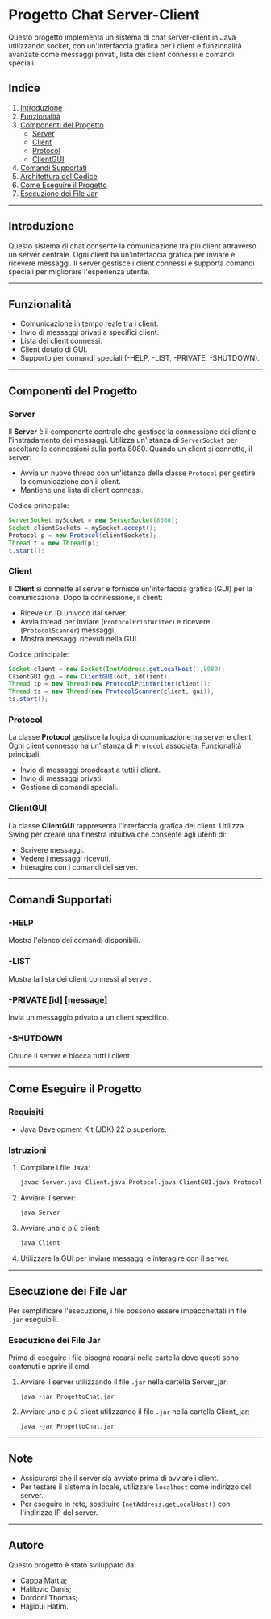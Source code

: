 # Progetto Chat Server-Client

Questo progetto implementa un sistema di chat server-client in Java utilizzando socket, con un'interfaccia grafica per i client e funzionalità avanzate come messaggi privati, lista dei client connessi e comandi speciali.

## Indice

1. [Introduzione](#introduzione)
2. [Funzionalità](#funzionalità)
3. [Componenti del Progetto](#componenti-del-progetto)
   - [Server](#server)
   - [Client](#client)
   - [Protocol](#protocol)
   - [ClientGUI](#clientgui)
4. [Comandi Supportati](#comandi-supportati)
5. [Architettura del Codice](#architettura-del-codice)
6. [Come Eseguire il Progetto](#come-eseguire-il-progetto)
7. [Esecuzione dei File Jar](#esecuzione-dei-file-jar)

---

## Introduzione

Questo sistema di chat consente la comunicazione tra più client attraverso un server centrale. Ogni client ha un'interfaccia grafica per inviare e ricevere messaggi. Il server gestisce i client connessi e supporta comandi speciali per migliorare l'esperienza utente.

---

## Funzionalità

- Comunicazione in tempo reale tra i client.
- Invio di messaggi privati a specifici client.
- Lista dei client connessi.
- Client dotato di GUI.
- Supporto per comandi speciali (-HELP, -LIST, -PRIVATE, -SHUTDOWN).

---

## Componenti del Progetto

### Server

Il **Server** è il componente centrale che gestisce la connessione dei client e l'instradamento dei messaggi. Utilizza un'istanza di `ServerSocket` per ascoltare le connessioni sulla porta 8080. Quando un client si connette, il server:

- Avvia un nuovo thread con un'istanza della classe `Protocol` per gestire la comunicazione con il client.
- Mantiene una lista di client connessi.

Codice principale:

```java
ServerSocket mySocket = new ServerSocket(8080);
Socket clientSockets = mySocket.accept();
Protocol p = new Protocol(clientSockets);
Thread t = new Thread(p);
t.start();
```

### Client

Il **Client** si connette al server e fornisce un'interfaccia grafica (GUI) per la comunicazione. Dopo la connessione, il client:

- Riceve un ID univoco dal server.
- Avvia thread per inviare (`ProtocolPrintWriter`) e ricevere (`ProtocolScanner`) messaggi.
- Mostra messaggi ricevuti nella GUI.

Codice principale:

```java
Socket client = new Socket(InetAddress.getLocalHost(),8080);
ClientGUI gui = new ClientGUI(out, idClient);
Thread tp = new Thread(new ProtocolPrintWriter(client));
Thread ts = new Thread(new ProtocolScanner(client, gui));
ts.start();
```

### Protocol

La classe **Protocol** gestisce la logica di comunicazione tra server e client. Ogni client connesso ha un'istanza di `Protocol` associata. Funzionalità principali:

- Invio di messaggi broadcast a tutti i client.
- Invio di messaggi privati.
- Gestione di comandi speciali.

### ClientGUI

La classe **ClientGUI** rappresenta l'interfaccia grafica del client. Utilizza Swing per creare una finestra intuitiva che consente agli utenti di:

- Scrivere messaggi.
- Vedere i messaggi ricevuti.
- Interagire con i comandi del server.



---

## Comandi Supportati

### -HELP

Mostra l'elenco dei comandi disponibili.

### -LIST

Mostra la lista dei client connessi al server.

### -PRIVATE [id] [message]

Invia un messaggio privato a un client specifico.

### -SHUTDOWN

Chiude il server e blocca tutti i client.

---

## Come Eseguire il Progetto

### Requisiti

- Java Development Kit (JDK) 22 o superiore.

### Istruzioni

1. Compilare i file Java:
   ```bash
   javac Server.java Client.java Protocol.java ClientGUI.java ProtocolPrintWriter.java ProtocolScanner.java
   ```
2. Avviare il server:
   ```bash
   java Server
   ```
3. Avviare uno o più client:
   ```bash
   java Client
   ```
4. Utilizzare la GUI per inviare messaggi e interagire con il server.

---

## Esecuzione dei File Jar

Per semplificare l'esecuzione, i file possono essere impacchettati in file `.jar` eseguibili.

### Esecuzione dei File Jar
Prima di eseguire i file bisogna recarsi nella cartella dove questi sono contenuti e aprire il cmd.

1. Avviare il server utilizzando il file `.jar` nella cartella Server_jar:
   ```
   java -jar ProgettoChat.jar
   ```
2. Avviare uno o più client utilizzando il file `.jar` nella cartella Client_jar:
   ```
   java -jar ProgettoChat.jar
   ```

---

## Note

- Assicurarsi che il server sia avviato prima di avviare i client.
- Per testare il sistema in locale, utilizzare `localhost` come indirizzo del server.
- Per eseguire in rete, sostituire `InetAddress.getLocalHost()` con l'indirizzo IP del server.

---

## Autore

Questo progetto è stato sviluppato da:

- Cappa Mattia;
- Halilovic Danis;
- Dordoni Thomas;
- Hajjioui Hatim.

